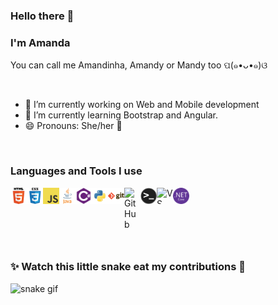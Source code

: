 ### Hello there 👋

### I'm Amanda

You can call me Amandinha, Amandy or Mandy too ପ(๑•ᴗ•๑)ଓ

<br>

<!--
**AmandaAlecrim/AmandaAlecrim** is a ✨ _special_ ✨ repository because its `README.md` (this file) appears on your GitHub profile.

Here are some ideas to get you started:

-->

- 🔭 I’m currently working on Web and Mobile development
- 🌱 I’m currently learning Bootstrap and Angular.
- 😄 Pronouns: She/her 💅
<!-- - ⚡ Fun fact: -->

<br>

<!--
- 👯 I’m looking to collaborate on ...
- 💬 Ask me about ...
-->

### Languages and Tools I use
<img align="left" alt="HTML" width="26px" src="https://raw.githubusercontent.com/github/explore/80688e429a7d4ef2fca1e82350fe8e3517d3494d/topics/html/html.png"/>
<img align="left" alt="CSS" width="26px" src="https://raw.githubusercontent.com/github/explore/80688e429a7d4ef2fca1e82350fe8e3517d3494d/topics/css/css.png"/>
<img align="left" alt="JavaScript" width="26px" src="https://raw.githubusercontent.com/github/explore/80688e429a7d4ef2fca1e82350fe8e3517d3494d/topics/javascript/javascript.png"/>
<img align="left" alt="Java" width="26px" src="https://raw.githubusercontent.com/github/explore/80688e429a7d4ef2fca1e82350fe8e3517d3494d/topics/java/java.png">
<img align="left" alt="c#" width="26px" src="https://raw.githubusercontent.com/devicons/devicon/1119b9f84c0290e0f0b38982099a2bd027a48bf1/icons/csharp/csharp-plain.svg"/>
<img align="left alt="net" width="26px" src="https://raw.githubusercontent.com/devicons/devicon/1119b9f84c0290e0f0b38982099a2bd027a48bf1/icons/dotnetcore/dotnetcore-original.svg"/>
<img align="left" alt="Python" width="26px" src="https://raw.githubusercontent.com/github/explore/80688e429a7d4ef2fca1e82350fe8e3517d3494d/topics/python/python.png" />
<img align="left" height="26px" width="26px" src="https://raw.githubusercontent.com/github/explore/80688e429a7d4ef2fca1e82350fe8e3517d3494d/topics/git/git.png"  alt="Git"/>
<img align="left" alt="GitHub" width="26px" src="https://firebasestorage.googleapis.com/v0/b/web-johannesmilke.appspot.com/o/other%2Fsocial%2Fgithub.png?alt=media" />
<img align="left" alt="Terminal" width="26px" src="https://raw.githubusercontent.com/github/explore/80688e429a7d4ef2fca1e82350fe8e3517d3494d/topics/terminal/terminal.png" />
<img align="left" height="26px" width="26px" src="https://github.com/dhanishgajjar/vscode-icons/blob/7078081b8a334c0d69b20dabab78c526899a471d/png/default_dark.png" alt="VS Code"/>

<br><br><br>

<!--
![Top Langs](https://github-readme-stats.vercel.app/api/top-langs/?username=AmandaAlecrim27&layout=compact&theme=gotham)
<br><br>
![GitHub stats](https://github-readme-stats.vercel.app/api?username=AmandaAlecrim27&show_icons=true&theme=gotham) </br>
 -->

### ✨ Watch this little snake eat my contributions 🐍
![snake gif](https://github.com/AmandaAlecrim/AmandaAlecrim/blob/output/github-contribution-grid-snake.gif)
